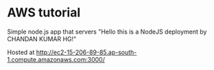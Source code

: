 # AWS tutorial

Simple node.js app that servers "Hello this is a NodeJS deployment by CHANDAN KUMAR HG!"

Hosted at http://ec2-15-206-89-85.ap-south-1.compute.amazonaws.com:3000/
